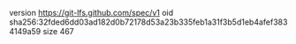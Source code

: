 version https://git-lfs.github.com/spec/v1
oid sha256:32fded6dd03ad182d0b72178d53a23b335feb1a31f3b5d1eb4afef3834149a59
size 467
